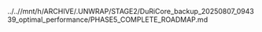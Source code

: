 ../..//mnt/h/ARCHIVE/.UNWRAP/STAGE2/DuRiCore_backup_20250807_094339_optimal_performance/PHASE5_COMPLETE_ROADMAP.md